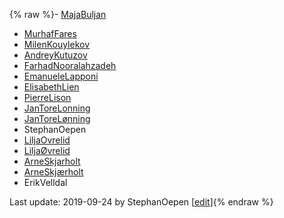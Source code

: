 {% raw %}- [MajaBuljan](/MajaBuljan)
- [MurhafFares](/MurhafFares)
- [MilenKouylekov](/MilenKouylekov)
- [AndreyKutuzov](/AndreyKutuzov)
- [FarhadNooralahzadeh](/FarhadNooralahzadeh)
- [EmanueleLapponi](/EmanueleLapponi)
- [ElisabethLien](/ElisabethLien)
- [PierreLison](/PierreLison)
- [JanToreLonning](/JanToreLonning)
- [JanToreLønning](/JanToreL%C3%B8nning)
- StephanOepen
- [LiljaOvrelid](/LiljaOvrelid)
- [LiljaØvrelid](/Lilja%C3%98vrelid)
- [ArneSkjarholt](/ArneSkjarholt)
- [ArneSkjærholt](/ArneSkj%C3%A6rholt)
- ErikVelldal

Last update: 2019-09-24 by StephanOepen [[edit](https://github.com/delph-in/docs/wiki/LtgGroup/_edit)]{% endraw %}